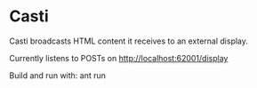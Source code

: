 Casti
=====

Casti broadcasts HTML content it receives to an external display.

Currently listens to POSTs on <http://localhost:62001/display>

Build and run with:
	ant run
